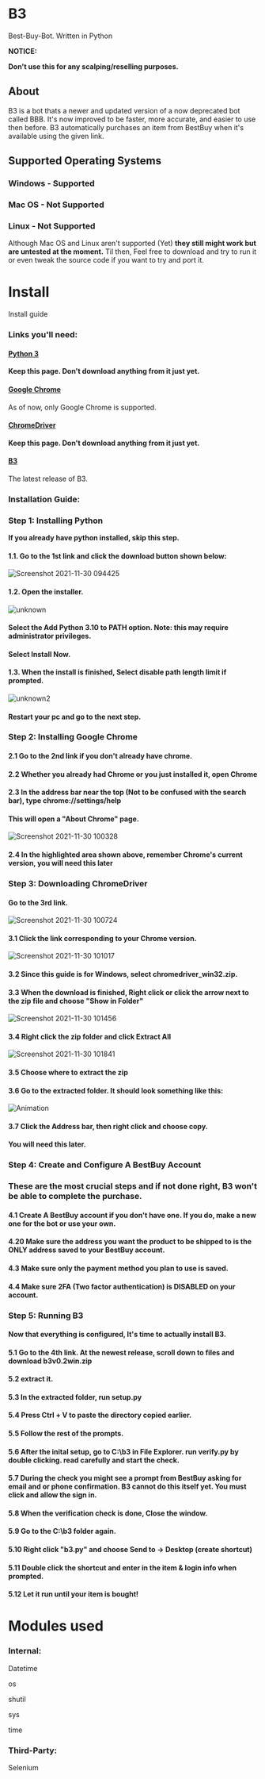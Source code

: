 # B3
Best-Buy-Bot. Written in Python

**NOTICE:**

**Don't use this for any scalping/reselling purposes.**

## About
B3 is a bot thats a newer and updated version of a now deprecated bot called BBB. It's now improved to be faster, more accurate, and easier to use then before. 
B3 automatically purchases an item from BestBuy when it's available using the given link.


## Supported Operating Systems
### Windows - Supported
### Mac OS - Not Supported
### Linux - Not Supported
Although Mac OS and Linux aren't supported (Yet) __they still might work but are untested at the moment.__ Til then, Feel free to download and try to run it or even
tweak the source code if you want to try and port it.


# Install
Install guide

### Links you'll need:
#### [Python 3](https://www.python.org/downloads/)
__Keep this page. Don't download anything from it just yet.__
#### [Google Chrome](https://www.google.com/chrome/)
As of now, only Google Chrome is supported.
#### [ChromeDriver](https://chromedriver.chromium.org/downloads)
__Keep this page. Don't download anything from it just yet.__
#### [B3](https://github.com/Dogey11/B3/releases)
The latest release of B3.

### Installation Guide:

### Step 1: Installing Python
__If you already have python installed, skip this step.__

#### 1.1. Go to the 1st link and click the download button shown below:
![Screenshot 2021-11-30 094425](https://user-images.githubusercontent.com/69096657/144100197-6a2118eb-14dd-441f-8dae-6bc0a4d30ea9.png)
#### 1.2. Open the installer.
![unknown](https://user-images.githubusercontent.com/69096657/144100640-49284c03-c5a3-40ff-bb8e-fb68b0d3225e.png)
#### Select the Add Python 3.10 to PATH option. Note: this may require administrator privileges.
#### Select Install Now.
#### 1.3. When the install is finished, Select disable path length limit if prompted.
![unknown2](https://user-images.githubusercontent.com/69096657/144101345-6d57414a-089b-4351-a3ba-22aa7d2c27eb.png)
#### Restart your pc and go to the next step.

### Step 2: Installing Google Chrome

#### 2.1 Go to the 2nd link if you don't already have chrome.
#### 2.2 Whether you already had Chrome or you just installed it, open Chrome
#### 2.3 In the address bar near the top (Not to be confused with the search bar), type chrome://settings/help
#### This will open a "About Chrome" page.
![Screenshot 2021-11-30 100328](https://user-images.githubusercontent.com/69096657/144102967-57177b05-0e37-4b4c-9443-afda00aa5ce2.png)
#### 2.4 In the highlighted area shown above, remember Chrome's current version, you will need this later

### Step 3: Downloading ChromeDriver

#### Go to the 3rd link.
![Screenshot 2021-11-30 100724](https://user-images.githubusercontent.com/69096657/144103533-1e8a44bc-a575-4e7b-a325-a110f8e44266.png)
#### 3.1 Click the link corresponding to your Chrome version.
![Screenshot 2021-11-30 101017](https://user-images.githubusercontent.com/69096657/144104253-96282165-d487-4069-9bdb-80b281da96d4.png)
#### 3.2 Since this guide is for Windows, select chromedriver_win32.zip.
#### 3.3 When the download is finished, Right click or click the arrow next to the zip file and choose "Show in Folder"
![Screenshot 2021-11-30 101456](https://user-images.githubusercontent.com/69096657/144104692-b7902048-aede-4633-8cd1-edfb74262306.png)
#### 3.4 Right click the zip folder and click Extract All
![Screenshot 2021-11-30 101841](https://user-images.githubusercontent.com/69096657/144105069-19cef50d-323c-4e04-bace-47e595102365.png)
#### 3.5 Choose where to extract the zip
#### 3.6 Go to the extracted folder. It should look something like this:
![Animation](https://user-images.githubusercontent.com/69096657/144106021-5ba0984b-3c0e-4593-8ff9-450ffa75faba.gif)
#### 3.7 Click the Address bar, then right click and choose copy.
#### You will need this later.

### Step 4: Create and Configure A BestBuy Account
### These are the most crucial steps and if not done right, B3 won't be able to complete the purchase.
#### 4.1 Create A BestBuy account if you don't have one. If you do, make a new one for the bot or use your own.
#### 4.20 Make sure the address you want the product to be shipped to is the ONLY address saved to your BestBuy account.
#### 4.3 Make sure only the payment method you plan to use is saved.
#### 4.4 Make sure 2FA (Two factor authentication) is DISABLED on your account.

### Step 5: Running B3
#### Now that everything is configured, It's time to actually install B3.
#### 5.1 Go to the 4th link. At the newest release, scroll down to files and download b3v0.2win.zip
#### 5.2 extract it.
#### 5.3 In the extracted folder, run setup.py
#### 5.4 Press Ctrl + V to paste the directory copied earlier.
#### 5.5 Follow the rest of the prompts.
#### 5.6 After the inital setup, go to C:\b3 in File Explorer. run verify.py by double clicking. read carefully and start the check.
#### 5.7 During the check you might see a prompt from BestBuy asking for email and or phone confirmation. B3 cannot do this itself yet. You must click and allow the sign in.
#### 5.8 When the verification check is done, Close the window.
#### 5.9 Go to the C:\b3 folder again.
#### 5.10 Right click "b3.py" and choose Send to -> Desktop (create shortcut)
#### 5.11 Double click the shortcut and enter in the item & login info when prompted.
#### 5.12 Let it run until your item is bought!

# Modules used

### Internal:

Datetime

os

shutil

sys

time


### Third-Party:

Selenium
